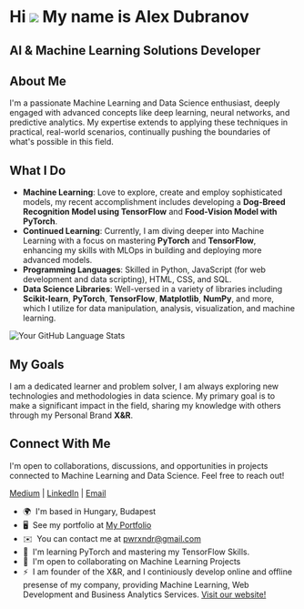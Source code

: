 Hi ![](https://user-images.githubusercontent.com/18350557/176309783-0785949b-9127-417c-8b55-ab5a4333674e.gif) My name is Alex Dubranov
==========================================================================================================================================

AI & Machine Learning Solutions Developer
------------------------------------------

## About Me

I'm a passionate Machine Learning and Data Science enthusiast, deeply engaged with advanced concepts like deep learning, neural networks, and predictive analytics. My expertise extends to applying these techniques in practical, real-world scenarios, continually pushing the boundaries of what's possible in this field.

## What I Do

- **Machine Learning**: Love to explore, create and employ sophisticated models, my recent accomplishment includes developing a **Dog-Breed Recognition Model using TensorFlow** and **Food-Vision Model with PyTorch**. 
- **Continued Learning**: Currently, I am diving deeper into Machine Learning with a focus on mastering **PyTorch** and **TensorFlow**, enhancing my skills with MLOps in building and deploying more advanced models.
- **Programming Languages**: Skilled in Python, JavaScript (for web development and data scripting), HTML, CSS, and SQL.
- **Data Science Libraries**: Well-versed in a variety of libraries including **Scikit-learn**, **PyTorch**, **TensorFlow**, **Matplotlib**, **NumPy**, and more, which I utilize for data manipulation, analysis, visualization, and machine learning.

![Your GitHub Language Stats](https://github-readme-stats.vercel.app/api/top-langs/?username=yourusername&theme=blue-green)

## My Goals

I am a dedicated learner and problem solver, I am always exploring new technologies and methodologies in data science. My primary goal is to make a significant impact in the field, sharing my knowledge with others through my Personal Brand **X&R**.

## Connect With Me

I'm open to collaborations, discussions, and opportunities in projects connected to Machine Learning and Data Science. Feel free to reach out!

[Medium](https://medium.com/@pwrxndr) | [LinkedIn](https://www.linkedin.com/in/aleksandr-dubranov-394481281/) | [Email](mailto:pwrxndr@gmail.com)


* 🌍  I'm based in Hungary, Budapest
* 🖥️  See my portfolio at [My Portfolio](https://pwrxndr.github.io/Alex_Dubranov/)
* ✉️  You can contact me at [pwrxndr@gmail.com](mailto:pwrxndr@gmail.com)
* 🧠  I'm learning PyTorch and mastering my TensorFlow Skills.
* 🤝  I'm open to collaborating on Machine Learning Projects
* ⚡  I am founder of the X&R, and I continiously develop online and offline presense of my company, providing Machine Learning, Web Development and Business Analytics Services. [Visit our website!](https://pwrxndr.github.io/xnr_website/)
